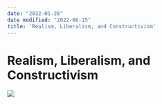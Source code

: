 ```yaml
---
date: "2022-01-28"
date modified: "2022-06-15"
title: 'Realism, Liberalism, and Constructivism'
---
```


# Realism, Liberalism, and Constructivism
![](https://i.imgur.com/Uy3U10n.png)
